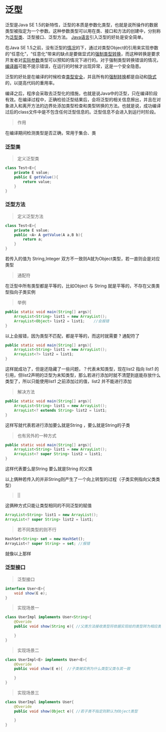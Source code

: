 # 泛型

泛型是Java SE 1.5的新特性，泛型的本质是参数化类型，也就是说所操作的数据类型被指定为一个参数。这种参数类型可以用在类、接口和方法的创建中，分别称为[泛型类](https://baike.baidu.com/item/%E6%B3%9B%E5%9E%8B%E7%B1%BB/9038353)、泛型接口、泛型方法。 [Java语言](https://baike.baidu.com/item/Java%E8%AF%AD%E8%A8%80)引入泛型的好处是安全简单。

在Java SE 1.5之前，没有泛型的[情况](https://baike.baidu.com/item/%E6%83%85%E5%86%B5/1392364)的下，通过对类型Object的引用来实现参数的“任意化”，“任意化”带来的缺点是要做显式的[强制类型转换](https://baike.baidu.com/item/%E5%BC%BA%E5%88%B6%E7%B1%BB%E5%9E%8B%E8%BD%AC%E6%8D%A2/1580197)，而这种转换是要求开发者对[实际参数](https://baike.baidu.com/item/%E5%AE%9E%E9%99%85%E5%8F%82%E6%95%B0/2231530)类型可以预知的情况下进行的。对于强制类型转换错误的情况，[编译器](https://baike.baidu.com/item/%E7%BC%96%E8%AF%91%E5%99%A8/8853067)可能不提示错误，在运行的时候才出现异常，这是一个安全隐患。

泛型的好处是在编译的时候检查[类型安全](https://baike.baidu.com/item/%E7%B1%BB%E5%9E%8B%E5%AE%89%E5%85%A8/7308285)，并且所有的[强制转换](https://baike.baidu.com/item/%E5%BC%BA%E5%88%B6%E8%BD%AC%E6%8D%A2/4463315)都是自动和[隐式](https://baike.baidu.com/item/%E9%9A%90%E5%BC%8F/957024)的，以提高代码的重用率。



编译之后，程序会采取去泛型化的措施，也就是说Java中的泛型，只在编译阶段有效。在编译过程中，正确检验泛型结果后，会将泛型的相关信息擦出，并且在对象进入和离开方法的边界处添加类型检查和类型转换的方法。也就是说，成功编译过后的class文件中是不包含任何泛型信息的。泛型信息不会进入到运行时阶段。 



> 作用

在编译期间检测类型是否正确，常用于集合、类

### 泛型类

> 定义泛型类

```java
class Test<E>{
    private E value;
    public E getValue(){
        return value;
    }
}
```

### 泛型方法

> 定义泛型方法

```java
class Test<E>{
    private E value;
    public <A> A getValue(A a,B b){
        return a;
    }
}
```

若传入的值为 String,Integer 双方不一致则A就为Object类型，若一直则会是对应类型



> <?>	通配符

在泛型中所有类型都是平等的，比如Object 与 String 就是平等的，不存在父类类型指向子类实例

> 举例

```java
public static void main(String[] args){
    ArrayList<String> list1 = new ArrayList();
    ArrayList<Object> list2 = list1;	//会报错
}
```

以上会报错，因为类型不匹配，都是平等的，而这时就需要 ? 通配符了

```java
public static void main(String[] args){
    ArrayList<String> list1 = new ArrayList();
    ArrayList<?> list2 = list1;
}
```

这样就成功了，但是还隐藏了一些问题，？代表未知类型，现在list2 指向 list1 的引用，但list2声明的泛型为未知类型，那么若进行添加时就不清楚到底能存放什么类型了，所以只能使用list1 之前添加过的值，list2 并不能进行添加

> 解决方法

```java
public static void main(String[] args){
    ArrayList<String> list1 = new ArrayList();
    ArrayList<? extends String> list2 = list1;
}
```

这样写就代表若进行添加要么就是String ，要么就是String的子类

> 也有另外的一种方式

```java
public static void main(String[] args){
    ArrayList<String> list1 = new ArrayList();
    ArrayList<? super String> list2 = list1;
}
```

这样代表要么是String 要么就是String 的父类

以上俩种若传入的并非String则产生了一个向上转型的过程（子类实例指向父类类型）



> <? extends E>  || <? super E>

这俩种方式只能让类型相同的不同泛型的赋值

```java
ArrayList<String> list1 = new ArrayList();
ArrayList<? super String> list2 = list1;
```

> 若不同类型的则不行

```javascript
HashSet<String> set = new HashSet();
ArrayList<? super String> = set; //报错
```

就像以上那样



### 泛型接口

> 泛型接口

```java
interface User<E>{
    void show(E e);
}
```

> 实现场景一

```java
class UserImpl implements User<String>{
    @Overide
    public void show(String e){	//父类方法接收类型将依据实现给的类型转为相应类型
        
    }
}
```

> 实现场景二

```java
class UserImpl<E> implements User<E>{
    @Overide
    public void show(E e){	//子类被实例为什么类型父类与其一致
        
    }
}
```

> 实现场景三

```java
class UserImpl implements User{
    @Overide
    public void show(Object e){	//若子类不指定则默认为Object类型
        
    }
}
```

